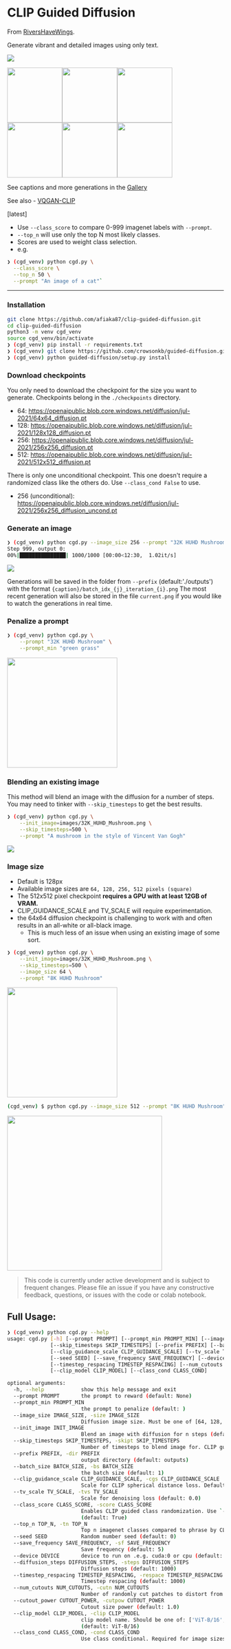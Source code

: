 # CLIP Guided Diffusion
From [RiversHaveWings](https://twitter.com/RiversHaveWings).

Generate vibrant and detailed images using only text.

<a href="https://colab.research.google.com/github/afiaka87/clip-guided-diffusion/blob/main/cgd_clip_selected_class.ipynb"> <img src="https://colab.research.google.com/assets/colab-badge.svg"> </a>

<img src="images/THX_sound_Spaceship.png" width="128px"></img><img src="images/Windows_XP_background_Mushroom.png" width="128px"></img><img src="images/a_red_ball_resting_on_top_of_a_mirror.png" width="128px"></img>
<img src="images/dog_looking_at_the_camera.png" width="128px"></img><img src="images/goose_on_the_run.png" width="128px"></img><img src="/images/photon.png" width="128px"></img>

See captions and more generations in the [Gallery](/images/README.md)

See also - <a href="https://github.com/nerdyrodent/VQGAN-CLIP">VQGAN-CLIP</a>

[latest] 
- Use `--class_score` to compare 0-999 imagenet labels with `--prompt`. 
- `--top_n` will use only the top N most likely classes.
- Scores are used to weight class selection.
- e.g. 
```sh
❯ (cgd_venv) python cgd.py \
  --class_score \
  --top_n 50 \
  --prompt "An image of a cat"`
```

---

### Installation
```sh
git clone https://github.com/afiaka87/clip-guided-diffusion.git
cd clip-guided-diffusion
python3 -m venv cgd_venv
source cgd_venv/bin/activate
❯ (cgd_venv) pip install -r requirements.txt
❯ (cgd_venv) git clone https://github.com/crowsonkb/guided-diffusion.git
❯ (cgd_venv) python guided-diffusion/setup.py install
```

### Download checkpoints

You only need to download the checkpoint for the size you want to generate.
Checkpoints belong in the `./checkpoints` directory.

- 64: https://openaipublic.blob.core.windows.net/diffusion/jul-2021/64x64_diffusion.pt
- 128: https://openaipublic.blob.core.windows.net/diffusion/jul-2021/128x128_diffusion.pt
- 256: https://openaipublic.blob.core.windows.net/diffusion/jul-2021/256x256_diffusion.pt
- 512: https://openaipublic.blob.core.windows.net/diffusion/jul-2021/512x512_diffusion.pt

There is only one unconditional checkpoint. This one doesn't require a randomized class like the others do. Use `--class_cond False` to use.
- 256 (unconditional):  https://openaipublic.blob.core.windows.net/diffusion/jul-2021/256x256_diffusion_uncond.pt

### Generate an image

```sh
❯ (cgd_venv) python cgd.py --image_size 256 --prompt "32K HUHD Mushroom"
Step 999, output 0:
00%|███████████████| 1000/1000 [00:00<12:30,  1.02it/s]
```
![](/images/32K_HUHD_Mushroom.png?raw=true)

Generations will be saved in the folder from `--prefix` (default:'./outputs')
with the format `{caption}/batch_idx_{j}_iteration_{i}.png`
The most recent generation will also be stored in the file `current.png` if you would like to
watch the generations in real time.

### Penalize a prompt
```sh
❯ (cgd_venv) python cgd.py \
    --prompt "32K HUHD Mushroom" \
    --prompt_min "green grass"
```
<img src="images/32K_HUHD_Mushroom_MIN_green_grass.png" width="256"></img>


### Blending an existing image

This method will blend an image with the diffusion for a number of steps. 
You may need to tinker with `--skip_timesteps` to get the best results.
```sh
❯ (cgd_venv) python cgd.py \
    --init_image=images/32K_HUHD_Mushroom.png \
    --skip_timesteps=500 \
    --prompt "A mushroom in the style of Vincent Van Gogh"
```
![](images/a_mushroom_in_the_style_of_vangogh.png?raw=true)

### Image size
- Default is 128px
- Available image sizes are `64, 128, 256, 512 pixels (square)`
- The 512x512 pixel checkpoint **requires a GPU with at least 12GB of VRAM.**
- CLIP_GUIDANCE_SCALE and TV_SCALE will require experimentation.
- the 64x64 diffusion checkpoint is challenging to work with and often results in an all-white or all-black image.
  - This is much less of an issue when using an existing image of some sort.
```sh
❯ (cgd_venv) python cgd.py \
    --init_image=images/32K_HUHD_Mushroom.png \
    --skip_timesteps=500 \
    --image_size 64 \
    --prompt "8K HUHD Mushroom"
```
<img src="images/32K_HUHD_Mushroom_64.png?raw=true" width="256"></img>

```sh
(cgd_venv) $ python cgd.py --image_size 512 --prompt "8K HUHD Mushroom"
  ```
<img src="images/32K_HUHD_Mushroom_512.png?raw=true" width="360"></img>


> This code is currently under active development and is subject to frequent changes. Please file an issue if you have any constructive feedback, questions, or issues with the code or colab notebook.

## Full Usage:

```sh
❯ (cgd_venv) python cgd.py --help
usage: cgd.py [-h] [--prompt PROMPT] [--prompt_min PROMPT_MIN] [--image_size IMAGE_SIZE] [--init_image INIT_IMAGE]
              [--skip_timesteps SKIP_TIMESTEPS] [--prefix PREFIX] [--batch_size BATCH_SIZE]
              [--clip_guidance_scale CLIP_GUIDANCE_SCALE] [--tv_scale TV_SCALE] [--class_score CLASS_SCORE] [--top_n TOP_N]
              [--seed SEED] [--save_frequency SAVE_FREQUENCY] [--device DEVICE] [--diffusion_steps DIFFUSION_STEPS]
              [--timestep_respacing TIMESTEP_RESPACING] [--num_cutouts NUM_CUTOUTS] [--cutout_power CUTOUT_POWER]
              [--clip_model CLIP_MODEL] [--class_cond CLASS_COND]

optional arguments:
  -h, --help            show this help message and exit
  --prompt PROMPT       the prompt to reward (default: None)
  --prompt_min PROMPT_MIN
                        the prompt to penalize (default: )
  --image_size IMAGE_SIZE, -size IMAGE_SIZE
                        Diffusion image size. Must be one of [64, 128, 256, 512]. (default: 128)
  --init_image INIT_IMAGE
                        Blend an image with diffusion for n steps (default: None)
  --skip_timesteps SKIP_TIMESTEPS, -skipt SKIP_TIMESTEPS
                        Number of timesteps to blend image for. CLIP guidance occurs after this. (default: 0)
  --prefix PREFIX, -dir PREFIX
                        output directory (default: outputs)
  --batch_size BATCH_SIZE, -bs BATCH_SIZE
                        the batch size (default: 1)
  --clip_guidance_scale CLIP_GUIDANCE_SCALE, -cgs CLIP_GUIDANCE_SCALE
                        Scale for CLIP spherical distance loss. Default value varies depending on image size. (default: 900.0)
  --tv_scale TV_SCALE, -tvs TV_SCALE
                        Scale for denoising loss (default: 0.0)
  --class_score CLASS_SCORE, -score CLASS_SCORE
                        Enables CLIP guided class randomization. Use `-score False` to disable CLIP guided class generation.
                        (default: True)
  --top_n TOP_N, -tn TOP_N
                        Top n imagenet classes compared to phrase by CLIP (default: 1000)
  --seed SEED           Random number seed (default: 0)
  --save_frequency SAVE_FREQUENCY, -sf SAVE_FREQUENCY
                        Save frequency (default: 5)
  --device DEVICE       device to run on .e.g. cuda:0 or cpu (default: None)
  --diffusion_steps DIFFUSION_STEPS, -steps DIFFUSION_STEPS
                        Diffusion steps (default: 1000)
  --timestep_respacing TIMESTEP_RESPACING, -respace TIMESTEP_RESPACING
                        Timestep respacing (default: 1000)
  --num_cutouts NUM_CUTOUTS, -cutn NUM_CUTOUTS
                        Number of randomly cut patches to distort from diffusion. (default: 16)
  --cutout_power CUTOUT_POWER, -cutpow CUTOUT_POWER
                        Cutout size power (default: 1.0)
  --clip_model CLIP_MODEL, -clip CLIP_MODEL
                        clip model name. Should be one of: ['ViT-B/16', 'ViT-B/32', 'RN50', 'RN101', 'RN50x4', 'RN50x16']
                        (default: ViT-B/16)
  --class_cond CLASS_COND, -cond CLASS_COND
                        Use class conditional. Required for image sizes other than 256 (default: True)
```